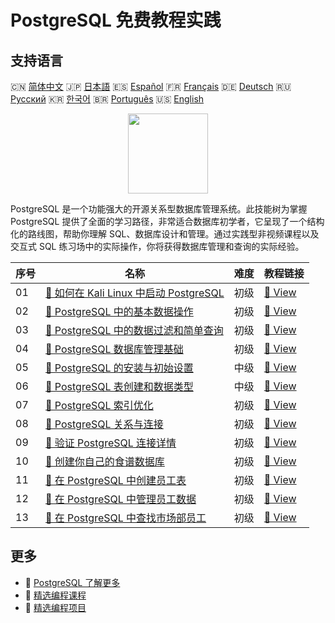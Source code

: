# PostgreSQL 免费教程实践

## 支持语言

🇨🇳 [简体中文](README_zh.md) 🇯🇵 [日本語](README_ja.md) 🇪🇸 [Español](README_es.md) 🇫🇷 [Français](README_fr.md) 🇩🇪 [Deutsch](README_de.md) 🇷🇺 [Русский](README_ru.md) 🇰🇷 [한국어](README_ko.md) 🇧🇷 [Português](README_pt.md) 🇺🇸 [English](README.md) 

<div align="center">
<img width="128px" src="https://file.labex.io/path/9xEeZgWSNpHA.png">
</div>

PostgreSQL 是一个功能强大的开源关系型数据库管理系统。此技能树为掌握 PostgreSQL 提供了全面的学习路径，非常适合数据库初学者，它呈现了一个结构化的路线图，帮助你理解 SQL、数据库设计和管理。通过实践型非视频课程以及交互式 SQL 练习场中的实际操作，你将获得数据库管理和查询的实际经验。

|   序号 | 名称                                                                                                                                    | 难度   | 教程链接                                                                                                   |
|--------|-----------------------------------------------------------------------------------------------------------------------------------------|--------|------------------------------------------------------------------------------------------------------------|
|     01 | [📖 如何在 Kali Linux 中启动 PostgreSQL](https://labex.io/zh/tutorials/kali-how-to-start-postgresql-in-kali-linux-417476)               | 初级   | [🔗 View](https://labex.io/zh/tutorials/kali-how-to-start-postgresql-in-kali-linux-417476)                 |
|     02 | [📖 PostgreSQL 中的基本数据操作](https://labex.io/zh/tutorials/postgresql-basic-data-operations-in-postgresql-550897)                   | 初级   | [🔗 View](https://labex.io/zh/tutorials/postgresql-basic-data-operations-in-postgresql-550897)             |
|     03 | [📖 PostgreSQL 中的数据过滤和简单查询](https://labex.io/zh/tutorials/postgresql-data-filtering-and-simple-queries-in-postgresql-550898) | 初级   | [🔗 View](https://labex.io/zh/tutorials/postgresql-data-filtering-and-simple-queries-in-postgresql-550898) |
|     04 | [📖 PostgreSQL 数据库管理基础](https://labex.io/zh/tutorials/postgresql-database-management-basics-with-postgresql-550899)              | 初级   | [🔗 View](https://labex.io/zh/tutorials/postgresql-database-management-basics-with-postgresql-550899)      |
|     05 | [📖 PostgreSQL 的安装与初始设置](https://labex.io/zh/tutorials/postgresql-installation-and-initial-setup-of-postgresql-550900)          | 中级   | [🔗 View](https://labex.io/zh/tutorials/postgresql-installation-and-initial-setup-of-postgresql-550900)    |
|     06 | [📖 PostgreSQL 表创建和数据类型](https://labex.io/zh/tutorials/postgresql-postgresql-table-creation-and-data-types-550901)              | 中级   | [🔗 View](https://labex.io/zh/tutorials/postgresql-postgresql-table-creation-and-data-types-550901)        |
|     07 | [📖 PostgreSQL 索引优化](https://labex.io/zh/tutorials/postgresql-data-filtering-and-simple-queries-in-postgresql-550955)               | 初级   | [🔗 View](https://labex.io/zh/tutorials/postgresql-data-filtering-and-simple-queries-in-postgresql-550955) |
|     08 | [📖 PostgreSQL 关系与连接](https://labex.io/zh/tutorials/postgresql-postgresql-relationships-and-joins-550959)                          | 初级   | [🔗 View](https://labex.io/zh/tutorials/postgresql-postgresql-relationships-and-joins-550959)              |
|     09 | [📖 验证 PostgreSQL 连接详情](https://labex.io/zh/tutorials/postgresql-verify-postgresql-connection-details-551083)                     | 初级   | [🔗 View](https://labex.io/zh/tutorials/postgresql-verify-postgresql-connection-details-551083)            |
|     10 | [📖 创建你自己的食谱数据库](https://labex.io/zh/tutorials/postgresql-create-your-own-recipe-database-551100)                            | 初级   | [🔗 View](https://labex.io/zh/tutorials/postgresql-create-your-own-recipe-database-551100)                 |
|     11 | [📖 在 PostgreSQL 中创建员工表](https://labex.io/zh/tutorials/postgresql-create-employee-table-in-postgresql-551115)                    | 初级   | [🔗 View](https://labex.io/zh/tutorials/postgresql-create-employee-table-in-postgresql-551115)             |
|     12 | [📖 在 PostgreSQL 中管理员工数据](https://labex.io/zh/tutorials/postgresql-manage-employee-data-in-postgresql-551130)                   | 初级   | [🔗 View](https://labex.io/zh/tutorials/postgresql-manage-employee-data-in-postgresql-551130)              |
|     13 | [📖 在 PostgreSQL 中查找市场部员工](https://labex.io/zh/tutorials/postgresql-find-marketing-employees-in-postgresql-551146)             | 初级   | [🔗 View](https://labex.io/zh/tutorials/postgresql-find-marketing-employees-in-postgresql-551146)          |

## 更多

- 🔗 [PostgreSQL 了解更多](https://labex.io/zh/skilltrees/postgresql)
- 🔗 [精选编程课程](https://github.com/labex-labs/awesome-programming-courses)
- 🔗 [精选编程项目](https://github.com/labex-labs/awesome-programming-projects)

